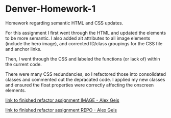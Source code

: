 # Denver-Homework-1
Homework regarding semantic HTML and CSS updates.

For this assignment I first went through the HTML and updated the elements to be more semantic.
I also added alt attributes to all image elements (include the hero image), and corrected ID/class groupings for the CSS file and anchor links.

Then, I went through the CSS and labeled the functions (or lack of) within the current code.

There were many CSS redundancies, so I refactored those into consolidated classes and commented out the depracated code. I applied my new classes and ensured the float properties were correctly affecting the onscreen elements.


[link to finished refactor assignment IMAGE - Alex Geis](./Assets/01-html-css-git-homework_Alex-Geis_2.3.22.png)

[link to finished refactor assignment REPO - Alex Geis](https://alexgeis.github.io/Denver-Homework-1/)
